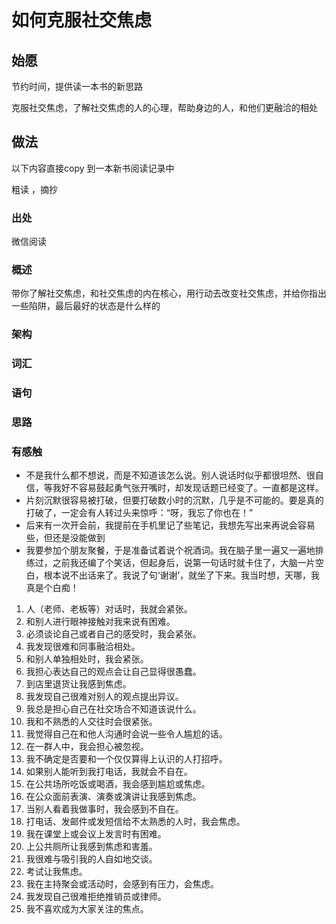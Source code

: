 # 如何克服社交焦虑

## 始愿

节约时间，提供读一本书的新思路

克服社交焦虑，了解社交焦虑的人的心理，帮助身边的人，和他们更融洽的相处



## 做法

以下内容直接copy 到一本新书阅读记录中

粗读 ，摘抄

###  出处

微信阅读

### 概述

带你了解社交焦虑，和社交焦虑的内在核心，用行动去改变社交焦虑，并给你指出一些陷阱，最后最好的状态是什么样的

### 架构

### 词汇

### 语句

### 思路



### 有感触

* 不是我什么都不想说，而是不知道该怎么说。别人说话时似乎都很坦然、很自信，等我好不容易鼓起勇气张开嘴时，却发现话题已经变了。一直都是这样。
* 片刻沉默很容易被打破，但要打破数小时的沉默，几乎是不可能的。要是真的打破了，一定会有人转过头来惊呼：“呀，我忘了你也在！”
* 后来有一次开会前，我提前在手机里记了些笔记，我想先写出来再说会容易些，但还是没能做到
* 我要参加个朋友聚餐，于是准备试着说个祝酒词。我在脑子里一遍又一遍地排练过，之前我还编了个笑话，但起身后，说第一句话时就卡住了，大脑一片空白，根本说不出话来了。我说了句‘谢谢’，就坐了下来。我当时想，天哪，我真是个白痴！

1. 人（老师、老板等）对话时，我就会紧张。
2. 和别人进行眼神接触对我来说有困难。
3. 必须谈论自己或者自己的感受时，我会紧张。
4. 我发现很难和同事融洽相处。
5. 和别人单独相处时，我会紧张。
6. 我担心表达自己的观点会让自己显得很愚蠢。
7. 到店里退货让我感到焦虑。
8. 我发现自己很难对别人的观点提出异议。
9. 我总是担心自己在社交场合不知道该说什么。
10. 我和不熟悉的人交往时会很紧张。
11. 我觉得自己在和他人沟通时会说一些令人尴尬的话。
12. 在一群人中，我会担心被忽视。
13. 我不确定是否要和一个仅仅算得上认识的人打招呼。
14. 如果别人能听到我打电话，我就会不自在。
15. 在公共场所吃饭或喝酒，我会感到尴尬或焦虑。
16. 在公众面前表演、演奏或演讲让我感到焦虑。
17. 当别人看着我做事时，我会感到不自在。
18. 打电话、发邮件或发短信给不太熟悉的人时，我会焦虑。
19. 我在课堂上或会议上发言时有困难。
20. 上公共厕所让我感到焦虑和害羞。
21. 我很难与吸引我的人自如地交谈。
22. 考试让我焦虑。
23. 我在主持聚会或活动时，会感到有压力，会焦虑。
24. 我发现自己很难拒绝推销员或律师。
25. 我不喜欢成为大家关注的焦点。